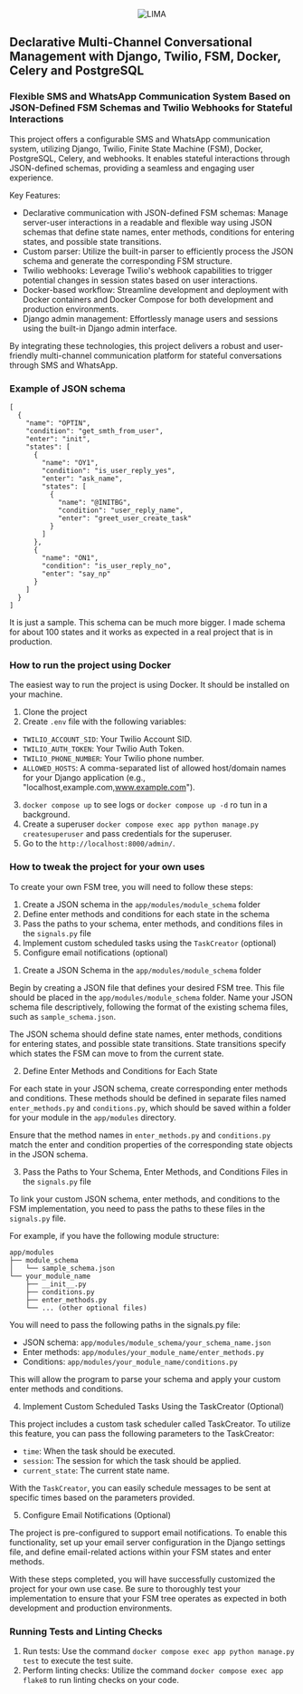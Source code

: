 <p align="center">
<img src="https://github.com/Litv1n/fsm/blob/feature/refactor-code/LIMA.png" alt="LIMA" title="LIMA">
 </p>

## Declarative Multi-Channel Conversational Management with Django, Twilio, FSM, Docker, Celery and PostgreSQL

### Flexible SMS and WhatsApp Communication System Based on JSON-Defined FSM Schemas and Twilio Webhooks for Stateful Interactions

This project offers a configurable SMS and WhatsApp communication system, utilizing Django, Twilio, Finite State Machine (FSM), Docker, PostgreSQL, Celery, and webhooks. It enables stateful interactions through JSON-defined schemas, providing a seamless and engaging user experience.

Key Features:

* Declarative communication with JSON-defined FSM schemas: Manage server-user interactions in a readable and flexible way using JSON schemas that define state names, enter methods, conditions for entering states, and possible state transitions.
* Custom parser: Utilize the built-in parser to efficiently process the JSON schema and generate the corresponding FSM structure.
* Twilio webhooks: Leverage Twilio's webhook capabilities to trigger potential changes in session states based on user interactions.
* Docker-based workflow: Streamline development and deployment with Docker containers and Docker Compose for both development and production environments.
* Django admin management: Effortlessly manage users and sessions using the built-in Django admin interface.

By integrating these technologies, this project delivers a robust and user-friendly multi-channel communication platform for stateful conversations through SMS and WhatsApp.

### Example of JSON schema

```
[
  {
    "name": "OPTIN",
    "condition": "get_smth_from_user",
    "enter": "init",
    "states": [
      {
        "name": "OY1",
        "condition": "is_user_reply_yes",
        "enter": "ask_name",
        "states": [
          {
            "name": "@INITBG",
            "condition": "user_reply_name",
            "enter": "greet_user_create_task"
          }
        ]
      },
      {
        "name": "ON1",
        "condition": "is_user_reply_no",
        "enter": "say_np"
      }
    ]
  }
]
```

It is just a sample. This schema can be much more bigger. I made schema for about 100 states and it works as expected in a real project that is in production.

### How to run the project using Docker

The easiest way to run the project is using Docker. It should be installed on your machine.

1. Clone the project
2. Create `.env` file with the following variables:
  - `TWILIO_ACCOUNT_SID`: Your Twilio Account SID.
  - `TWILIO_AUTH_TOKEN`: Your Twilio Auth Token.
  - `TWILIO_PHONE_NUMBER`: Your Twilio phone number.
  - `ALLOWED_HOSTS`: A comma-separated list of allowed host/domain names for your Django application (e.g., "localhost,example.com,www.example.com").
3. `docker compose up` to see logs or `docker compose up -d` ro tun in a background.
4. Create a superuser `docker compose exec app python manage.py createsuperuser` and pass credentials for the superuser.
5. Go to the `http://localhost:8000/admin/`.

### How to tweak the project for your own uses

To create your own FSM tree, you will need to follow these steps:

1. Create a JSON schema in the `app/modules/module_schema` folder
2. Define enter methods and conditions for each state in the schema
3. Pass the paths to your schema, enter methods, and conditions files in the `signals.py` file
4. Implement custom scheduled tasks using the `TaskCreator` (optional)
5. Configure email notifications (optional)

1) Create a JSON Schema in the `app/modules/module_schema` folder

Begin by creating a JSON file that defines your desired FSM tree. This file should be placed in the `app/modules/module_schema` folder. Name your JSON schema file descriptively, following the format of the existing schema files, such as `sample_schema.json`.

The JSON schema should define state names, enter methods, conditions for entering states, and possible state transitions. State transitions specify which states the FSM can move to from the current state.

2) Define Enter Methods and Conditions for Each State

For each state in your JSON schema, create corresponding enter methods and conditions. These methods should be defined in separate files named `enter_methods.py` and `conditions.py`, which should be saved within a folder for your module in the `app/modules` directory.

Ensure that the method names in `enter_methods.py` and `conditions.py` match the enter and condition properties of the corresponding state objects in the JSON schema.

3) Pass the Paths to Your Schema, Enter Methods, and Conditions Files in the `signals.py` file

To link your custom JSON schema, enter methods, and conditions to the FSM implementation, you need to pass the paths to these files in the `signals.py` file.

For example, if you have the following module structure:

```
app/modules
├── module_schema
│   └── sample_schema.json
└── your_module_name
    ├── __init__.py
    ├── conditions.py
    ├── enter_methods.py
    └── ... (other optional files)
```

You will need to pass the following paths in the signals.py file:

* JSON schema: `app/modules/module_schema/your_schema_name.json`
* Enter methods: `app/modules/your_module_name/enter_methods.py`
* Conditions: `app/modules/your_module_name/conditions.py`

This will allow the program to parse your schema and apply your custom enter methods and conditions.

4) Implement Custom Scheduled Tasks Using the TaskCreator (Optional)

This project includes a custom task scheduler called TaskCreator. To utilize this feature, you can pass the following parameters to the TaskCreator:

* `time`: When the task should be executed.
* `session`: The session for which the task should be applied.
* `current_state`: The current state name.

With the `TaskCreator`, you can easily schedule messages to be sent at specific times based on the parameters provided.

5) Configure Email Notifications (Optional)

The project is pre-configured to support email notifications. To enable this functionality, set up your email server configuration in the Django settings file, and define email-related actions within your FSM states and enter methods.

With these steps completed, you will have successfully customized the project for your own use case. Be sure to thoroughly test your implementation to ensure that your FSM tree operates as expected in both development and production environments.

### Running Tests and Linting Checks

1. Run tests: Use the command `docker compose exec app python manage.py test` to execute the test suite.
2. Perform linting checks: Utilize the command `docker compose exec app flake8` to run linting checks on your code.
